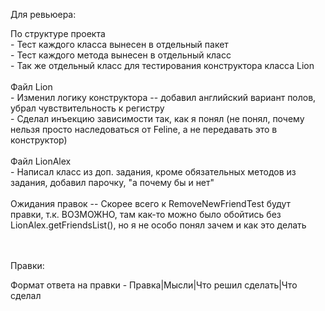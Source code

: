 <p> Для ревьюера: </p>
По структуре проекта <br>
- Тест каждого класса вынесен в отдельный пакет <br>
- Тест каждого метода вынесен в отдельный класс <br>
- Так же отдельный класс для тестирования конструктора класса Lion<br>
<br>
Файл Lion <br>
- Изменил логику конструктора -- добавил английский вариант полов, убрал чувствительность к регистру <br>
- Сделал инъекцию зависимости так, как я понял (не понял, почему нельзя просто наследоваться от Feline, а не передавать это в конструктор)
<br><br>
Файл LionAlex <br>
- Написал класс из доп. задания, кроме обязательных методов из задания, добавил парочку, "а почему бы и нет"
<br><br>
Ожидания правок -- Скорее всего к RemoveNewFriendTest будут правки, т.к. ВОЗМОЖНО, там как-то можно было обойтись без LionAlex.getFriendsList(), но я не особо понял зачем и как это делать
<br><br><br>
<p>Правки:</p>
Формат ответа на правки - Правка|Мысли|Что решил сделать|Что сделал

